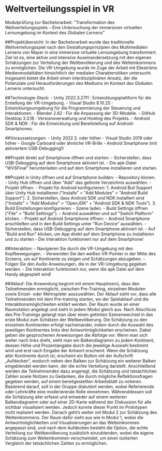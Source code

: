 # Weltverteilungsspiel in VR
Modulprüfung zur Bachelorarbeit: "Transformation des Weltverteilungsspiels –
Eine Untersuchung der immersiven virtuellen Lernumgebung im Kontext des Globalen Lernens"

##Projektübersicht: 
In der Bachelorarbeit wurde das traditionelle Weltverteilungsspiel nach den Gestaltungsprinzipien des Multimedialen Lernens von Mayer in eine immersive virtuelle Lernumgebung transformiert. Ziel ist es, eine aktive und intensive Auseinandersetzung mit den eigenen Schätzungen zur Verteilung der Weltbevölkerung und des Welteinkommens zu ermöglichen. Die VR-Umgebung wurde im Zuge der Arbeit mit Elleströms Medienmodalitäten hinsichtlich der medialen Charaktersitiken untersucht. Insgesamt bietet die Arbeit einen interdisziplinären Ansatz, der die Potenziale und Herausforderungen des Mediums im Kontext des Globalen Lernens untersucht.

##Technologie-Stack:
    - Unity 2022.3.27f1 : Entwicklungsplattform für die Erstellung der VR-Umgebung.
    - Visual Studio 8.10.25 : Entwicklungsumgebung für die Programmierung der Steuerung und Interaktionen.
    - Blender 2.82 : Für die Anpassung der 3D-Modelle.
    - GitHub Desktop 3.3.18 : Versionsverwaltung und Hosting des Projekts.
    - Android SDK & NDK : Für die Entwicklung und Bereitstellung auf Android-Smartphones.

##Voraussetzungen:
    - Unity 2022.3. oder höher
    - Visual Studio 2019 oder höher
    - Google Carboard oder ähnliche VR-Brille
    - Android Smartphone (mit aktiviertem USB-Debugging!)

##Projekt direkt auf Smartphone öffnen und starten:
    - Sicherstellen, dass USB-Debugging auf dem Smartphone aktiviert ist.
    - Die apk-Datei "WVSFinal" herunterladen und auf dem Smartphone installieren und starten.

##Projekt in Unity öffnen und auf Smartphone builden:
    - Repository klonen.
    - Unity Hub öffnen und über "Add" das gellonte Verzeichnis auswählen.
    - Projekt öffnen.
    - Projekt für Android konfigurieren:
        1. Android Buil Support über Unity Hub installieren ("Installs" > "Add Modules" > "Android Build Support").
        2. Sicherstellen, dass Android SDK und NDK installiert sind ("Installs" > "Add Modules" > "OpenJDK" + "Android SDK & NDK Tools").
        3. Build Einstellungen konfigurieren:
            - Szene laden.
            - Build Settings öffnen ("File" > "Build Settiings").
            - Android auswählen und auf "Switch Platform" klicken.
    - Projekt auf Android Smartphone öffnen:
        - Android Smartphone anschließen und in den Build Settings unter "Run Device" auswählen.
        - Sicherstellen, dass USB-Debugging auf dem Smartphone aktiviert ist.
        - Auf "Build and Run" klicken, um App direkt auf dem Smartphone zu installieren und zu starten
        - Die Interaktion funktioniert nur auf dem Smartphone!

##Interaktion:
    - Navigieren Sie durch die VR-Umgebung mit den Kopfbewegungen.
    - Verwenden Sie den weißen VR-Pointer in der Mitte des Screens, um auf Kontinente zu zeigen und Schätzungen abzugeben.
    - Folgen Sie den Audio Anweisungen, die in der VR-Umgebung gegeben werden.
    - Die Interaktion funktioniert nur, wenn die apk Datei auf dem Handy abgespielt wird!

##Ablauf: 
Die Anwendung beginnt mit einem Hauptmenü, dass den Teilnehmenden ermöglicht, zwischen Pre-Training, einzelnen Modulen sowie Einzel- oder Mehrspieler auszuwählen. Der Ablauf sieht vor, dass alle Teilnehmenden mit dem Pre-training starten, wo der Spielablauf und die Interaktionsmöglichkeiten erklärt werden. Der Raum wurde an einer Raumstation angelegt und sieht in jedem Modul gleich aus. Nach Abschluss des Pre-Trainings gelangt man über einen getimten Szenenwechsel in das erste Modul zum Schätzen der Weltbevölkerung. Die Schätzung zu den einzelnen Kontinenten erfolgt nacheinander, indem durch die Auswahl des jeweiligen Kontinentes links drei Antwortmöglichkeiten erscheinen. Dabei geben die gesprochenen Anweisungen die Abfolge vor. Wenn man sich weiter nach links dreht, sieht man ein Balkendiagramm zu jedem Kontinent, dessen Höhe und Prozentangabe durch die jeweilige Auswahl bestimmt wird und erst nach Eingabe der Antwort erscheint. Wenn die Schätzung aller Kontinente durch ist, erscheint ein Button mit der Aufschrift „Aufdecken“, wodurch neben den Balken zur Schätzung ein weiterer Balken eingeblendet werden kann, der die echte Verteilung darstellt. Anschließend werden die Teilnehmenden dazu angeregt, die Schätzung und tatsächlichen Zahlen sowie Notizen zu Gedanken, die durch mögliche Reflektionsfragen gegeben werden, auf einem bereitgestellten Arbeitsblatt zu notieren. Basierend darauf, soll in der Gruppe diskutiert werden, wobei Referierende oder Lehrkräfte eine moderierende Rolle einnehmen. Währenddessen soll die Schätzung aller erfasst und entweder auf einem weiteren Balkendiagramm oder auf einer 2D-Karte während der Diskussion für alle sichtbar visualisiert werden. Jedoch konnte dieser Punkt im Prototypen nicht realisiert werden. Danach geht’s weiter mit Modul 2 zur Schätzung des Welteinkommens. Der Raum dafür sieht aus wie in Modul 1, wobei die Antwortmöglichkeiten und Visualisierungen an das Welteinkommen angepasst sind, und nach dem Aufdecken besteht die Option, die echte Verteilung zur Weltbevölkerung zusätzlich einzublenden, wobei die eigene Schätzung zum Welteinkommen verschwindet, um einen isolierten Vergleich der tatsächlichen Zahlen zu ermöglichen.